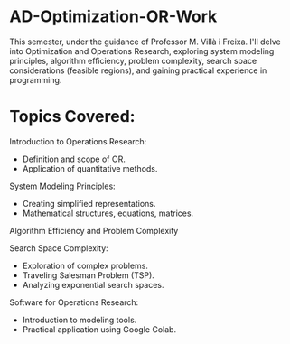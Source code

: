 # AD-Optimization-OR-Work
This semester, under the guidance of Professor M. Villà i Freixa.
I'll delve into Optimization and Operations Research, exploring system modeling principles, algorithm efficiency, problem complexity, search space considerations (feasible regions), and gaining practical experience in programming.

# Topics Covered:

Introduction to Operations Research:
- Definition and scope of OR.
- Application of quantitative methods.

System Modeling Principles:
- Creating simplified representations.
- Mathematical structures, equations, matrices.

Algorithm Efficiency and Problem Complexity

Search Space Complexity:
- Exploration of complex problems.
- Traveling Salesman Problem (TSP).
- Analyzing exponential search spaces.

Software for Operations Research:
- Introduction to modeling tools.
- Practical application using Google Colab.
